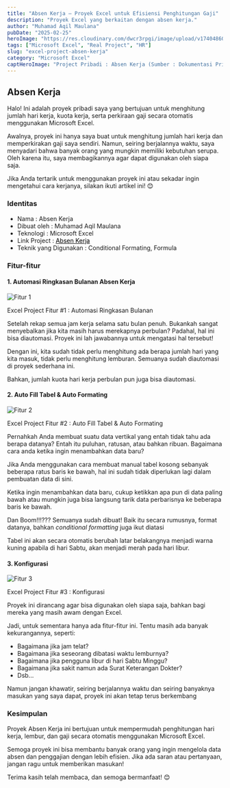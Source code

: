 ```yaml
---
title: "Absen Kerja – Proyek Excel untuk Efisiensi Penghitungan Gaji"
description: "Proyek Excel yang berkaitan dengan absen kerja."
author: "Muhamad Aqil Maulana"
pubDate: "2025-02-25"
heroImage: "https://res.cloudinary.com/dwcr3rpgi/image/upload/v1740486081/blogs/Excel-Project-Absen-Kerja-Hero.png"
tags: ["Microsoft Excel", "Real Project", "HR"]
slug: "excel-project-absen-kerja"
category: "Microsoft Excel"
captHeroImage: "Project Pribadi : Absen Kerja (Sumber : Dokumentasi Pribadi)"
---
```


## Absen Kerja

Halo! Ini adalah proyek pribadi saya yang bertujuan untuk menghitung jumlah hari kerja, kuota kerja, serta perkiraan gaji secara otomatis menggunakan Microsoft Excel.

Awalnya, proyek ini hanya saya buat untuk menghitung jumlah hari kerja dan memperkirakan gaji saya sendiri. Namun, seiring berjalannya waktu, saya menyadari bahwa banyak orang yang mungkin memiliki kebutuhan serupa. Oleh karena itu, saya membagikannya agar dapat digunakan oleh siapa saja.

Jika Anda tertarik untuk menggunakan proyek ini atau sekadar ingin mengetahui cara kerjanya, silakan ikuti artikel ini! 😊

### Identitas

- Nama : Absen Kerja
- Dibuat oleh : Muhamad Aqil Maulana
- Teknologi : Microsoft Excel
- Link Project : <a href="https://1drv.ms/x/c/1ce9c61702ed3db2/EYY6VMDI_M5JnKu4iMHK0GgB-07KHzS_V1hHlQbCjsj8uw?e=KhhQl6" target="_blank" style="color:black">Absen Kerja</a>
- Teknik yang Digunakan : Conditional Formating, Formula

### Fitur-fitur

#### 1. Automasi Ringkasan Bulanan Absen Kerja

![Fitur 1](https://res.cloudinary.com/dwcr3rpgi/image/upload/v1740488163/blogs/Excel-Project-Absen-Kerja-Hero-Feature1_urxn9r.png)

<figcaption>
    Excel Project Fitur #1 : Automasi Ringkasan Bulanan
  </figcaption>

Setelah rekap semua jam kerja selama satu bulan penuh. Bukankah sangat menyebalkan jika kita masih harus merekapnya perbulan? Padahal, hal ini bisa diautomasi. Proyek ini lah jawabannya untuk mengatasi hal tersebut!

Dengan ini, kita sudah tidak perlu menghitung ada berapa jumlah hari yang kita masuk, tidak perlu menghitung lemburan. Semuanya sudah diautomasi di proyek sederhana ini.

Bahkan, jumlah kuota hari kerja perbulan pun juga bisa diautomasi.

#### 2. Auto Fill Tabel & Auto Formating

![Fitur 2](https://res.cloudinary.com/dwcr3rpgi/image/upload/v1740488425/blogs/Excel-Project-Absen-Kerja-Hero-Feature2_eujxy1.png)

<figcaption>
    Excel Project Fitur #2 : Auto Fill Tabel & Auto Formating
  </figcaption>

Pernahkah Anda membuat suatu data vertikal yang entah tidak tahu ada berapa datanya? Entah itu puluhan, ratusan, atau bahkan ribuan. Bagaimana cara anda ketika ingin menambahkan data baru?

Jika Anda menggunakan cara membuat manual tabel kosong sebanyak beberapa ratus baris ke bawah, hal ini sudah tidak diperlukan lagi dalam pembuatan data di sini.

Ketika ingin menambahkan data baru, cukup ketikkan apa pun di data paling bawah atau mungkin juga bisa langsung tarik data perbarisnya ke beberapa baris ke bawah.

Dan Boom!!!??? Semuanya sudah dibuat! Baik itu secara rumusnya, format datanya, bahkan _conditional formatting_ juga ikut diatasi

Tabel ini akan secara otomatis berubah latar belakangnya menjadi warna kuning apabila di hari Sabtu, akan menjadi merah pada hari libur.

#### 3. Konfigurasi

![Fitur 3](https://res.cloudinary.com/dwcr3rpgi/image/upload/v1740488943/blogs/Excel-Project-Absen-Kerja-Hero-Feature3_dmvxbr.png)

<figcaption>
    Excel Project Fitur #3 : Konfigurasi
  </figcaption>

Proyek ini dirancang agar bisa digunakan oleh siapa saja, bahkan bagi mereka yang masih awam dengan Excel.

Jadi, untuk sementara hanya ada fitur-fitur ini. Tentu masih ada banyak kekurangannya, seperti: 
- Bagaimana jika jam telat? 
- Bagaimana jika seseorang dibatasi waktu lemburnya? 
- Bagaimana jika pengguna libur di hari Sabtu Minggu?
- Bagaimana jika sakit namun ada Surat Keterangan Dokter?
- Dsb...

Namun jangan khawatir, seiring berjalannya waktu dan seiring banyaknya masukan yang saya dapat, proyek ini akan tetap terus berkembang

### Kesimpulan
Proyek Absen Kerja ini bertujuan untuk mempermudah penghitungan hari kerja, lembur, dan gaji secara otomatis menggunakan Microsoft Excel.

Semoga proyek ini bisa membantu banyak orang yang ingin mengelola data absen dan penggajian dengan lebih efisien. Jika ada saran atau pertanyaan, jangan ragu untuk memberikan masukan!

Terima kasih telah membaca, dan semoga bermanfaat! 😊

